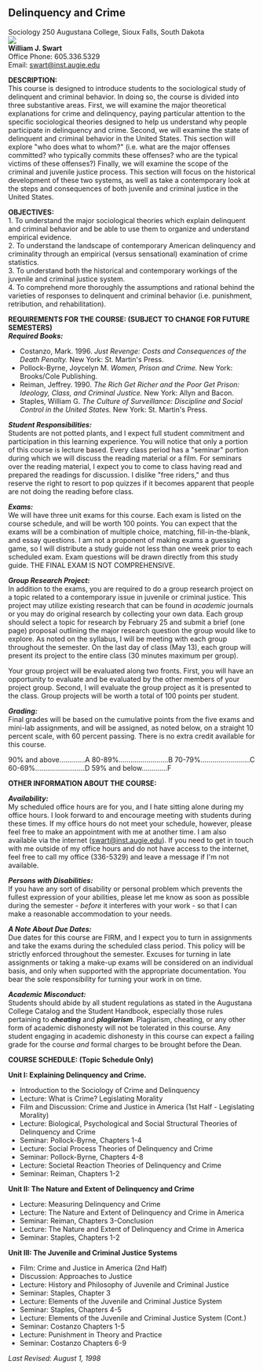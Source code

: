 ## Delinquency and Crime

Sociology 250 Augustana College, Sioux Falls, South Dakota  
![](bluemarb.gif)  
**William J. Swart**  
Office Phone: 605.336.5329  
Email: [swart@inst.augie.edu](mailto:swart@inst.augie.edu)  

**DESCRIPTION:**  
This course is designed to introduce students to the sociological study of
delinquent and criminal behavior. In doing so, the course is divided into
three substantive areas. First, we will examine the major theoretical
explanations for crime and delinquency, paying particular attention to the
specific sociological theories designed to help us understand why people
participate in delinquency and crime. Second, we will examine the state of
delinquent and criminal behavior in the United States. This section will
explore "who does what to whom?" (i.e. what are the major offenses committed?
who typically commits these offenses? who are the typical victims of these
offenses?) Finally, we will examine the scope of the criminal and juvenile
justice process. This section will focus on the historical development of
these two systems, as well as take a contemporary look at the steps and
consequences of both juvenile and criminal justice in the United States.

**OBJECTIVES:**  
1\. To understand the major sociological theories which explain delinquent and
criminal behavior and be able to use them to organize and understand empirical
evidence.  
2\. To understand the landscape of contemporary American delinquency and
criminality through an empirical (versus sensational) examination of crime
statistics.  
3\. To understand both the historical and contemporary workings of the
juvenile and criminal justice system.  
4\. To comprehend more thoroughly the assumptions and rational behind the
varieties of responses to delinquent and criminal behavior (i.e. punishment,
retribution, and rehabilitation).  

**REQUIREMENTS FOR THE COURSE: (SUBJECT TO CHANGE FOR FUTURE SEMESTERS)**  
**_Required Books:_**  

  * Costanzo, Mark. 1996. _Just Revenge: Costs and Consequences of the Death Penalty._ New York: St. Martin's Press.
  * Pollock-Byrne, Joycelyn M. _Women, Prison and Crime._ New York: Brooks/Cole Publishing.
  * Reiman, Jeffrey. 1990. _The Rich Get Richer and the Poor Get Prison: Ideology, Class, and Criminal Justice._ New York: Allyn and Bacon.
  * Staples, William G. _The Culture of Surveillance: Discipline and Social Control in the United States._ New York: St. Martin's Press.

**_Student Responsibilities:_**  
Students are not potted plants, and I expect full student commitment and
participation in this learning experience. You will notice that only a portion
of this course is lecture based. Every class period has a "seminar" portion
during which we will discuss the reading material or a film. For seminars over
the reading material, I expect you to come to class having read and prepared
the readings for discussion. I dislike "free riders," and thus reserve the
right to resort to pop quizzes if it becomes apparent that people are not
doing the reading before class.

**_Exams:_**  
We will have three unit exams for this course. Each exam is listed on the
course schedule, and will be worth 100 points. You can expect that the exams
will be a combination of multiple choice, matching, fill-in-the-blank, and
essay questions. I am not a proponent of making exams a guessing game, so I
will distribute a study guide not less than one week prior to each scheduled
exam. Exam questions will be drawn directly from this study guide. THE FINAL
EXAM IS NOT COMPREHENSIVE.

**_Group Research Project:_**  
In addition to the exams, you are required to do a group research project on a
topic related to a contemporary issue in juvenile or criminal justice. This
project may utilize existing research that can be found in _academic_ journals
or you may do original research by collecting your own data. Each group should
select a topic for research by February 25 and submit a brief (one page)
proposal outlining the major research question the group would like to
explore. As noted on the syllabus, I will be meeting with each group
throughout the semester. On the last day of class (May 13), each group will
present its project to the entire class (30 minutes maximum per group).

Your group project will be evaluated along two fronts. First, you will have an
opportunity to evaluate and be evaluated by the other members of your project
group. Second, I will evaluate the group project as it is presented to the
class. Group projects will be worth a total of 100 points per student.

**_Grading:_**  
Final grades will be based on the cumulative points from the five exams and
mini-lab assignments, and will be assigned, as noted below, on a straight 10
percent scale, with 60 percent passing. There is no extra credit available for
this course.

90% and above.............A 80-89%.........................B
70-79%.........................C 60-69%.........................D 59% and
below.............F

**OTHER INFORMATION ABOUT THE COURSE:**  

**_Availability:_**  
My scheduled office hours are for you, and I hate sitting alone during my
office hours. I look forward to and encourage meeting with students during
these times. If my office hours do not meet your schedule, however, please
feel free to make an appointment with me at another time. I am also available
via the internet (swart@inst.augie.edu). If you need to get in touch with me
outside of my office hours and do not have access to the internet, feel free
to call my office (336-5329) and leave a message if I'm not available.

**_Persons with Disabilities:_**  
If you have any sort of disability or personal problem which prevents the
fullest expression of your abilities, please let me know as soon as possible
during the semester - _before_ it interferes with your work - so that I can
make a reasonable accommodation to your needs.

**_A Note About Due Dates:_**  
Due dates for this course are FIRM, and I expect you to turn in assignments
and take the exams during the scheduled class period. This policy will be
strictly enforced throughout the semester. Excuses for turning in late
assignments or taking a make-up exams will be considered on an individual
basis, and only when supported with the appropriate documentation. You bear
the sole responsibility for turning your work in on time.

**_Academic Misconduct:_**  
Students should abide by all student regulations as stated in the Augustana
College Catalog and the Student Handbook, especially those rules pertaining to
**_cheating_** and **_plagiarism_**. Plagiarism, cheating, or any other form
of academic dishonesty will not be tolerated in this course. Any student
engaging in academic dishonesty in this course can expect a failing grade for
the course _and_ formal charges to be brought before the Dean.

**COURSE SCHEDULE: (Topic Schedule Only)**  

**Unit I: Explaining Delinquency and Crime.**  

  * Introduction to the Sociology of Crime and Delinquency
  * Lecture: What is Crime? Legislating Morality
  * Film and Discussion: Crime and Justice in America (1st Half - Legislating Morality)
  * Lecture: Biological, Psychological and Social Structural Theories of Delinquency and Crime
  * Seminar: Pollock-Byrne, Chapters 1-4
  * Lecture: Social Process Theories of Delinquency and Crime
  * Seminar: Pollock-Byrne, Chapters 4-8
  * Lecture: Societal Reaction Theories of Delinquency and Crime
  * Seminar: Reiman, Chapters 1-2

**Unit II: The Nature and Extent of Delinquency and Crime**  

  * Lecture: Measuring Delinquency and Crime
  * Lecture: The Nature and Extent of Delinquency and Crime in America
  * Seminar: Reiman, Chapters 3-Conclusion
  * Lecture: The Nature and Extent of Delinquency and Crime in America
  * Seminar: Staples, Chapters 1-2

**Unit III: The Juvenile and Criminal Justice Systems**  

  * Film: Crime and Justice in America (2nd Half)
  * Discussion: Approaches to Justice
  * Lecture: History and Philosophy of Juvenile and Criminal Justice
  * Seminar: Staples, Chapter 3
  * Lecture: Elements of the Juvenile and Criminal Justice System
  * Seminar: Staples, Chapters 4-5
  * Lecture: Elements of the Juvenile and Criminal Justice System (Cont.)
  * Seminar: Costanzo Chapters 1-5
  * Lecture: Punishment in Theory and Practice
  * Seminar: Costanzo Chapters 6-9

  
_Last Revised: August 1, 1998_  

